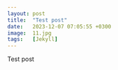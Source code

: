 ```yaml
---
layout: post
title:  "Test post"
date:   2023-12-07 07:05:55 +0300
image:  11.jpg
tags:   [Jekyll]
---
```

Test post